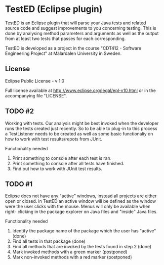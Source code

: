TestED (Eclipse plugin)
=======================
TestED is an Eclipse plugin that will parse your Java tests and related source
code and suggest improvements to you concerning testing. This is done
by analysing method parameters and arguments as well as the output from
at least two tests that passes for each corresponding.

TestED is developed as a project in the course "CDT412 - Software Engineering
Project" at Mälardalen University in Sweden.

License
-------
Eclipse Public License - v 1.0

Full license available at http://www.eclipse.org/legal/epl-v10.html or in the accompanying file "LICENSE".

TODO #2
-------
Working with tests. Our analysis might be best invoked when the developer
runs the tests created just recently. So to be able to plug-in to this process
a TestListener needs to be created as well as some basic functionaliy on how
to work with test results/repots from JUnit.

Functionality needed
  1. Print something to console after each test is ran.
  2. Print something to console after all tests have finished.
  3. Find out how to work with JUnit test results.

TODO #1
-------
Eclipse does not have any "active" windows, instead all projects are either
open or closed. In TestED an active window will be defined as the window
were the user clicks with the mouse. Menus will only be available when right-
clicking in the package explorer on Java files and "inside" Java files.

Functionality needed
  1. Identify the package name of the package which the user has "active"
     (done)
  2. Find all tests in that package (done)
  3. Find all methods that are invoked by the tests found in step 2 (done)
  4. Mark invoked methods with a green marker (postponed)
  5. Mark non-invoked methods with a red marker (postponed)

